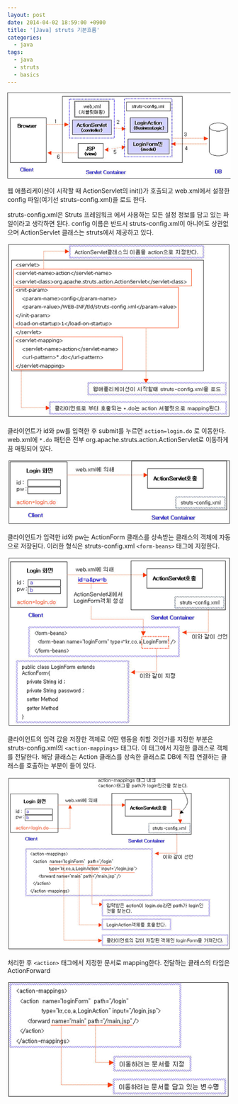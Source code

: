 ```yaml
---
layout: post
date: 2014-04-02 18:59:00 +0900
title: '[Java] struts 기본흐름'
categories:
  - java
tags:
  - java
  - struts
  - basics
---
```


![](/images/struts-1.png)

웹 애플리케이션이 시작할 때 ActionServlet의 init()가 호출되고 web.xml에서 설정한 config 파일(여기선 struts-config.xml)을 로드 한다.

struts-config.xml은 Struts 프레임워크 에서 사용하는 모든 설정 정보를 담고 있는 파일이라고 생각하면 된다. config 이름은 반드시 struts-config.xml이 아니어도 상관없으며 ActionServlet 클래스는 struts에서 제공하고 있다.

![](/images/struts-2.png)

클라이언트가 id와 pw를 입력한 후 submit를 누르면 `action=login.do` 로 이동한다. web.xml에 `*.do` 패턴은 전부 org.apache.struts.action.ActionServlet로 이동하게끔 매핑되어 있다.

![](/images/struts-3.png)

클라이언트가 입력한 id와 pw는 ActionForm 클래스를 상속받는 클래스의 객체에 자동으로 저장된다. 이러한 형식은 struts-config.xml `<form-beans>` 태그에 지정한다.

![](/images/struts-4.png)

클라이언트의 입력 값을 저장한 객체로 어떤 행동을 취할 것인가를 지정한 부분은 struts-config.xml의 `<action-mappings>` 태그다. 이 태그에서 지정한 클래스로 객체를 전달한다. 해당 클래스는 Action 클래스를 상속한 클래스로 DB에 직접 연결하는 클래스를 호출하는 부분이 들어 있다.

![](/images/struts-5.png)

처리한 후 `<action>` 태그에서 지정한 문서로 mapping한다. 전달하는 클래스의 타입은 ActionForward

![](/images/struts-6.png)

